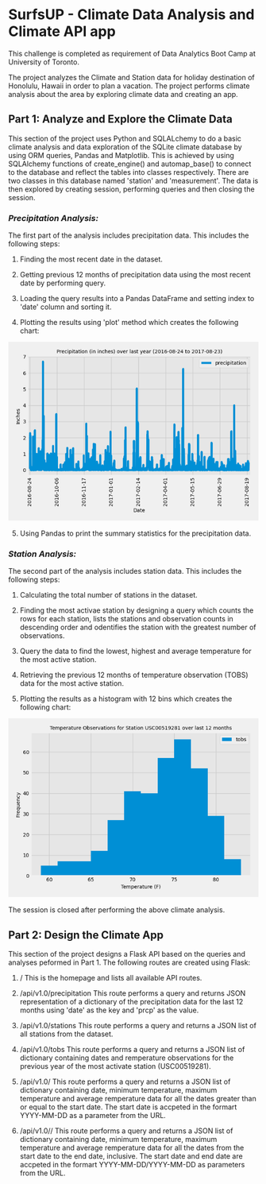 # SurfsUP - Climate Data Analysis and Climate API app

This challenge is completed as requirement of Data Analytics Boot Camp at University of Toronto.

The project analyzes the Climate and Station data for holiday destination of Honolulu, Hawaii in order to plan a vacation. The project performs climate analysis about the area by exploring climate data and creating an app.


## Part 1: Analyze and Explore the Climate Data

This section of the project uses Python and SQLALchemy to do a basic climate analysis and data exploration of the SQLite climate database by using ORM queries, Pandas and Matplotlib. This is achieved by using SQLAlchemy functions of create_engine() and automap_base() to connect to the database and reflect the tables into classes respectively. There are two classes in this database named 'station' and 'measurement'. The data is then explored by creating session, performing queries and then closing the session.

### *Precipitation Analysis:*

The first part of the analysis includes precipitation data. This includes the following steps:

1. Finding the most recent date in the dataset.

2. Getting previous 12 months of precipitation data using the most recent date by performing query.

3. Loading the query results into a Pandas DataFrame and setting index to 'date' column and sorting it.

4. Plotting the results using 'plot' method which creates the following chart:

![alt text](SurfsUp/Images/Fig1.png)

5. Using Pandas to print the summary statistics for the precipitation data.

### *Station Analysis:*

The second part of the analysis includes station data. This includes the following steps:

1. Calculating the total number of stations in the dataset.

2. Finding the most activae station by designing a query which counts the rows for each station, lists the stations and observation counts in descending order and odentifies the station with the greatest number of observations.

3. Query the data to find the lowest, highest and average temperature for the most active station.

4. Retrieving the previous 12 months of temperature observation (TOBS) data for the most active station.

5. Plotting the results as a histogram with 12 bins which creates the following chart:

![alt text](SurfsUp/Images/Fig2.png)

The session is closed after performing the above climate analysis.


## Part 2: Design the Climate App

This section of the project designs a Flask API based on the queries and analyses peformed in Part 1. The following routes are created using Flask:

1. /
    This is the homepage and lists all available API routes.

2. /api/v1.0/precipitation
    This route performs a query and returns JSON representation of a dictionary of the precipitation data for the last 12 months using 'date' as the key and 'prcp' as the value.

3. /api/v1.0/stations
    This route performs a query and returns a JSON list of all stations from the dataset.

4. /api/v1.0/tobs
    This route performs a query and returns a JSON list of dictionary containing dates and remperature observations for the previous year of the most activate station (USC00519281).

5. /api/v1.0/<start>
    This route performs a query and returns a JSON list of dictionary containing date, minimum temperature, maximum temperature and average remperature data for all the dates greater than or equal to the start date. The start date is accpeted in the formart YYYY-MM-DD as a parameter from the URL.

6. /api/v1.0/<start>/<end>
    This route performs a query and returns a JSON list of dictionary containing date, minimum temperature, maximum temperature and average remperature data for all the dates from the start date to the end date, inclusive. The start date and end date are accpeted in the formart YYYY-MM-DD/YYYY-MM-DD as parameters from the URL.


